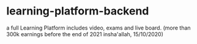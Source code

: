 # learning-platform-backend
a full Learning Platform includes video, exams and live board. (more than 300k earnings before the end of 2021 insha'allah, 15/10/2020)
